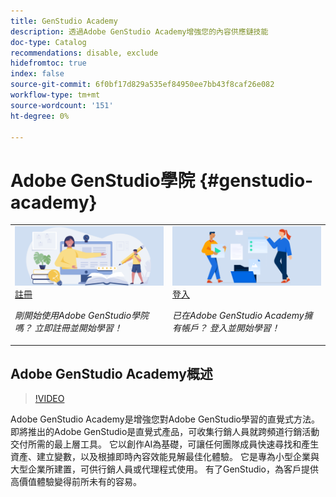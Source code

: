 ```yaml
---
title: GenStudio Academy
description: 透過Adobe GenStudio Academy增強您的內容供應鏈技能
doc-type: Catalog
recommendations: disable, exclude
hidefromtoc: true
index: false
source-git-commit: 6f0bf17d829a535ef84950ee7bb43f8caf26e082
workflow-type: tm+mt
source-wordcount: '151'
ht-degree: 0%

---
```



# Adobe GenStudio學院 {#genstudio-academy}

<table>
<tr>
  <td>
    <a href="https://learningmanager.adobe.com/accountiplogin?ipId=16970&amp;accesskey=c4988oojirhb5">
      <img alt="註冊Adobe GenStudio學院" src="/help/assets/card-create-assets.png" />
    </a>
    <div>
      <a href="https://learningmanager.adobe.com/accountiplogin?ipId=16970&amp;accesskey=c4988oojirhb5">
    註冊
    </a>
    </div>
    <p>
    <em>剛開始使用Adobe GenStudio學院嗎？ 立即註冊並開始學習！</em>
    <p>
  </td>
  <td>
    <a href="https://genstudioacademy.adobelearningmanager.com/">
    <img alt="登入Adobe GenStudio Academy" src="/help/assets/card-manage-content.png" />
    </a>
    <div>
    <a href="https://genstudioacademy.adobelearningmanager.com/">
    登入
    </a>
    </div>
    <p>
    <em>已在Adobe GenStudio Academy擁有帳戶？ 登入並開始學習！</em>
    </p>
  </td>
</tr>
</table>


## Adobe GenStudio Academy概述

>[!VIDEO](https://video.tv.adobe.com/v/3434938?autoplay=true&end=replay)

Adobe GenStudio Academy是增強您對Adobe GenStudio學習的直覺式方法。 即將推出的Adobe GenStudio是直覺式產品，可收集行銷人員就跨頻道行銷活動交付所需的最上層工具。 它以創作AI為基礎，可讓任何團隊成員快速尋找和產生資產、建立變數，以及根據即時內容效能見解最佳化體驗。 它是專為小型企業與大型企業所建置，可供行銷人員或代理程式使用。 有了GenStudio，為客戶提供高價值體驗變得前所未有的容易。
